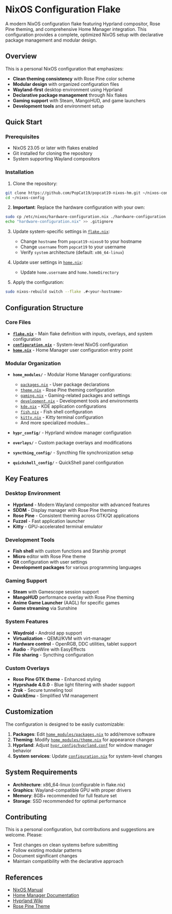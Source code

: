# NixOS Configuration Flake

A modern NixOS configuration flake featuring Hyprland compositor, Rose Pine theming, and comprehensive Home Manager integration. This configuration provides a complete, optimized NixOS setup with declarative package management and modular design.

## Overview

This is a personal NixOS configuration that emphasizes:
- **Clean theming consistency** with Rose Pine color scheme
- **Modular design** with organized configuration files
- **Wayland-first** desktop environment using Hyprland
- **Declarative package management** through Nix flakes
- **Gaming support** with Steam, MangoHUD, and game launchers
- **Development tools** and environment setup

## Quick Start

### Prerequisites

- NixOS 23.05 or later with flakes enabled
- Git installed for cloning the repository
- System supporting Wayland compositors

### Installation

1. Clone the repository:
```bash
git clone https://github.com/PopCat19/popcat19-nixos-hm.git ~/nixos-config
cd ~/nixos-config
```

2. **Important**: Replace the hardware configuration with your own:
```bash
sudo cp /etc/nixos/hardware-configuration.nix ./hardware-configuration.nix
echo "hardware-configuration.nix" >> .gitignore
```

3. Update system-specific settings in [`flake.nix`](flake.nix):
   - Change `hostname` from `popcat19-nixos0` to your hostname
   - Change `username` from `popcat19` to your username
   - Verify `system` architecture (default: `x86_64-linux`)

4. Update user settings in [`home.nix`](home.nix):
   - Update `home.username` and `home.homeDirectory`

5. Apply the configuration:
```bash
sudo nixos-rebuild switch --flake .#<your-hostname>
```

## Configuration Structure

### Core Files

- **[`flake.nix`](flake.nix)** - Main flake definition with inputs, overlays, and system configuration
- **[`configuration.nix`](configuration.nix)** - System-level NixOS configuration
- **[`home.nix`](home.nix)** - Home Manager user configuration entry point

### Modular Organization

- **`home_modules/`** - Modular Home Manager configurations:
  - [`packages.nix`](home_modules/packages.nix) - User package declarations
  - [`theme.nix`](home_modules/theme.nix) - Rose Pine theming configuration
  - [`gaming.nix`](home_modules/gaming.nix) - Gaming-related packages and settings
  - [`development.nix`](home_modules/development.nix) - Development tools and environments
  - [`kde.nix`](home_modules/kde.nix) - KDE application configurations
  - [`fish.nix`](home_modules/fish.nix) - Fish shell configuration
  - [`kitty.nix`](home_modules/kitty.nix) - Kitty terminal configuration
  - And more specialized modules...

- **`hypr_config/`** - Hyprland window manager configuration
- **`overlays/`** - Custom package overlays and modifications
- **`syncthing_config/`** - Syncthing file synchronization setup
- **`quickshell_config/`** - QuickShell panel configuration

## Key Features

### Desktop Environment
- **Hyprland** - Modern Wayland compositor with advanced features
- **SDDM** - Display manager with Rose Pine theming
- **Rose Pine** - Consistent theming across GTK/Qt applications
- **Fuzzel** - Fast application launcher
- **Kitty** - GPU-accelerated terminal emulator

### Development Tools
- **Fish shell** with custom functions and Starship prompt
- **Micro** editor with Rose Pine theme
- **Git** configuration with user settings
- **Development packages** for various programming languages

### Gaming Support
- **Steam** with Gamescope session support
- **MangoHUD** performance overlay with Rose Pine theming
- **Anime Game Launcher** (AAGL) for specific games
- **Game streaming** via Sunshine

### System Features
- **Waydroid** - Android app support
- **Virtualization** - QEMU/KVM with virt-manager
- **Hardware control** - OpenRGB, DDC utilities, tablet support
- **Audio** - PipeWire with EasyEffects
- **File sharing** - Syncthing configuration

### Custom Overlays
- **Rose Pine GTK theme** - Enhanced styling
- **Hyprshade 4.0.0** - Blue light filtering with shader support
- **Zrok** - Secure tunneling tool
- **QuickEmu** - Simplified VM management

## Customization

The configuration is designed to be easily customizable:

1. **Packages**: Edit [`home_modules/packages.nix`](home_modules/packages.nix) to add/remove software
2. **Theming**: Modify [`home_modules/theme.nix`](home_modules/theme.nix) for appearance changes
3. **Hyprland**: Adjust [`hypr_config/hyprland.conf`](hypr_config/hyprland.conf) for window manager behavior
4. **System services**: Update [`configuration.nix`](configuration.nix) for system-level changes

## System Requirements

- **Architecture**: x86_64-linux (configurable in flake.nix)
- **Graphics**: Wayland-compatible GPU with proper drivers
- **Memory**: 8GB+ recommended for full feature set
- **Storage**: SSD recommended for optimal performance

## Contributing

This is a personal configuration, but contributions and suggestions are welcome. Please:
- Test changes on clean systems before submitting
- Follow existing modular patterns
- Document significant changes
- Maintain compatibility with the declarative approach

## References

- [NixOS Manual](https://nixos.org/manual/)
- [Home Manager Documentation](https://nix-community.github.io/home-manager/)
- [Hyprland Wiki](https://wiki.hyprland.org/)
- [Rose Pine Theme](https://rosepinetheme.com/)
